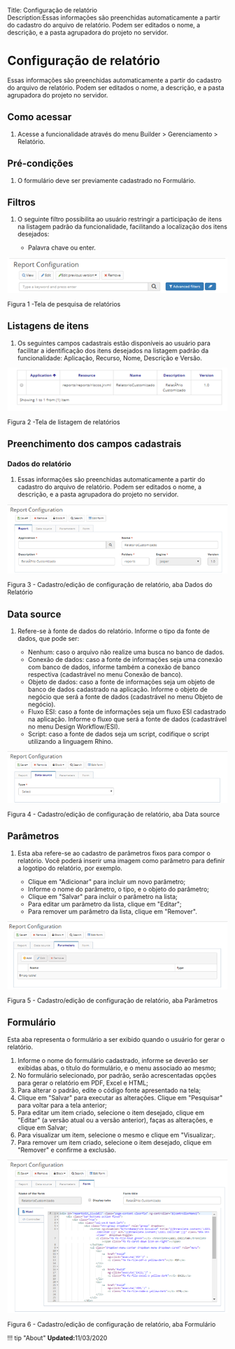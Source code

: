 Title: Configuração de relatório    
Description:Essas informações são preenchidas automaticamente a partir do cadastro do arquivo de relatório. Podem ser editados o nome, a descrição, e a pasta agrupadora do projeto no servidor.   

# Configuração de relatório   

Essas informações são preenchidas automaticamente a partir do cadastro do arquivo de relatório. Podem ser editados o nome, a descrição, e a pasta agrupadora do projeto no servidor.   

## Como acessar 

1. Acesse a funcionalidade através do menu Builder > Gerenciamento > Relatório.

## Pré-condições

1. O formulário deve ser previamente cadastrado no Formulário. 

## Filtros 

1. O seguinte filtro possibilita ao usuário restringir a participação de itens na listagem padrão da funcionalidade, facilitando a localização dos itens desejados:   

    * Palavra chave ou enter.    

![Screenshot](images/Report-setup-fig01.png)

Figura 1 -Tela de pesquisa de relatórios     

## Listagens de itens

1. Os seguintes campos cadastrais estão disponíveis ao usuário para facilitar a identificação dos itens desejados na listagem padrão da funcionalidade: Aplicação, Recurso, Nome, Descrição e Versão.  

![Screenshot](images/Report-setup-fig02.png)

Figura 2 -Tela de listagem de relatórios    

## Preenchimento dos campos cadastrais  

### Dados do relatório

1. Essas informações são preenchidas automaticamente a partir do cadastro do arquivo de relatório. Podem ser editados o nome, a descrição, e a pasta agrupadora do projeto no servidor.    

![Screenshot](images/Report-setup-fig03.png)

Figura 3 - Cadastro/edição de configuração de relatório, aba Dados do Relatório    

## Data source

1. Refere-se à fonte de dados do relatório. Informe o tipo da fonte de dados, que pode ser:   

    - Nenhum: caso o arquivo não realize uma busca no banco de dados.    
    - Conexão de dados: caso a fonte de informações seja uma conexão com banco de dados, informe também a conexão de banco respectiva       (cadastrável no menu Conexão de banco).   
    - Objeto de dados: caso a fonte de informações seja um objeto de banco de dados cadastrado na aplicação. Informe o objeto de negócio      que será a fonte de dados (cadastrável no menu Objeto de negócio).    
    - Fluxo ESI: caso a fonte de informações seja um fluxo ESI cadastrado na aplicação. Informe o fluxo que será a fonte de dados           (cadastrável no menu Design Workflow/ESI).    
    - Script: caso a fonte de dados seja um script, codifique o script utilizando a linguagem Rhino.    

![Screenshot](images/Report-setup-fig04.png)

Figura 4 - Cadastro/edição de configuração de relatório, aba Data source    

## Parâmetros   

1. Esta aba refere-se ao cadastro de parâmetros fixos para compor o relatório. Você poderá inserir uma imagem como parâmetro para definir a logotipo do relatório, por exemplo.   

    - Clique em "Adicionar" para incluir um novo parâmetro;    
    - Informe o nome do parâmetro, o tipo, e o objeto do parâmetro;   
    - Clique em "Salvar" para incluir o parâmetro na lista;  
    - Para editar um parâmetro da lista, clique em "Editar";   
    - Para remover um parâmetro da lista, clique em "Remover".  

![Screenshot](images/Report-setup-fig05.png)

Figura 5 - Cadastro/edição de configuração de relatório, aba Parâmetros    

## Formulário

Esta aba representa o formulário a ser exibido quando o usuário for gerar o relatório.    

1. Informe o nome do formulário cadastrado, informe se deverão ser exibidas abas, o título do formulário, e o menu associado ao mesmo;    
2. No formulário selecionado, por padrão, serão acrescentadas opções para gerar o relatório em PDF, Excel e HTML;    
3. Para alterar o padrão, edite o código fonte apresentado na tela;  
4. Clique em "Salvar" para executar as alterações. Clique em "Pesquisar" para voltar para a tela anterior;   
5. Para editar um item criado, selecione o item desejado, clique em "Editar" (a versão atual ou a versão anterior), faças as alterações, e clique em Salvar;   
6. Para visualizar um item, selecione o mesmo e clique em "Visualizar;.   
7. Para remover um item criado, selecione o item desejado, clique em "Remover" e confirme a exclusão.    

![Screenshot](images/Report-setup-fig06.png)

Figura 6 - Cadastro/edição de configuração de relatório, aba Formulário  


!!! tip "About"
    <b>Updated:</b>11/03/2020
